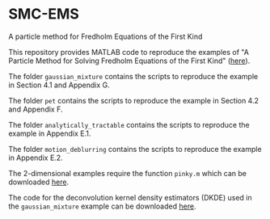 # SMC-EMS

A particle method for Fredholm Equations of the First Kind

This repository provides MATLAB code to reproduce the examples of "A Particle Method for Solving Fredholm Equations of the First Kind" ([here](https://arxiv.org/abs/2009.09974)).

The folder `gaussian_mixture` contains the scripts to reproduce the example in Section 4.1 and Appendix G.

The folder `pet` contains the scripts to reproduce the example in Section 4.2 and Appendix F.

The folder `analytically_tractable` contains the scripts to reproduce the example in Appendix E.1.

The folder `motion_deblurring` contains the scripts to reproduce the example in Appendix E.2.

The 2-dimensional examples require the function `pinky.m` which can be downloaded [here](https://uk.mathworks.com/matlabcentral/fileexchange/35797-generate-random-numbers-from-a-2d-discrete-distribution).

The code for the deconvolution kernel density estimators (DKDE) used in the `gaussian_mixture` example can be downloaded [here](https://researchers.ms.unimelb.edu.au/~aurored/links.html#Code).
